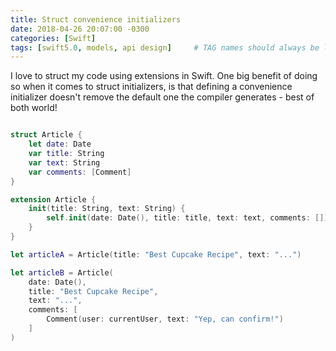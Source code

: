 ```yaml
---
title: Struct convenience initializers
date: 2018-04-26 20:07:00 -0300
categories: [Swift]
tags: [swift5.0, models, api design]     # TAG names should always be lowercase
---
```


I love to struct my code using extensions in Swift. One big benefit of doing so when it comes to struct initializers, is that defining a convenience initializer doesn't remove the default one the compiler generates - best of both world!

```swift

struct Article {
    let date: Date
    var title: String
    var text: String
    var comments: [Comment]
}

extension Article {
    init(title: String, text: String) {
        self.init(date: Date(), title: title, text: text, comments: [])
    }
}

let articleA = Article(title: "Best Cupcake Recipe", text: "...")

let articleB = Article(
    date: Date(),
    title: "Best Cupcake Recipe",
    text: "...",
    comments: [
        Comment(user: currentUser, text: "Yep, can confirm!")
    ]
)
```